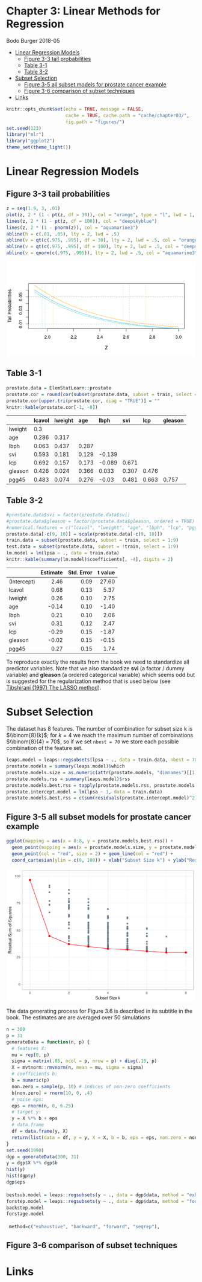 Chapter 3: Linear Methods for Regression
================
Bodo Burger
2018-05

-   [Linear Regression Models](#linear-regression-models)
    -   [Figure 3-3 tail probabilities](#figure-3-3-tail-probabilities)
    -   [Table 3-1](#table-3-1)
    -   [Table 3-2](#table-3-2)
-   [Subset Selection](#subset-selection)
    -   [Figure 3-5 all subset models for prostate cancer example](#figure-3-5-all-subset-models-for-prostate-cancer-example)
    -   [Figure 3-6 comparison of subset techniques](#figure-3-6-comparison-of-subset-techniques)
-   [Links](#links)

``` r
knitr::opts_chunk$set(echo = TRUE, message = FALSE,
                      cache = TRUE, cache.path = "cache/chapter03/",
                      fig.path = "figures/")
set.seed(123)
library("mlr")
library("ggplot2")
theme_set(theme_light())
```

Linear Regression Models
========================

Figure 3-3 tail probabilities
-----------------------------

``` r
z = seq(1.9, 3, .01)
plot(z, 2 * (1 - pt(z, df = 30)), col = "orange", type = "l", lwd = 1, xlab = "Z", ylab = "Tail Probabilities")
lines(z, 2 * (1 - pt(z, df = 100)), col = "deepskyblue")
lines(z, 2 * (1 - pnorm(z)), col = "aquamarine3")
abline(h = c(.01, .05), lty = 2, lwd = .5)
abline(v = qt(c(.975, .995), df = 30), lty = 2, lwd = .5, col = "orange")
abline(v = qt(c(.975, .995), df = 100), lty = 2, lwd = .5, col = "deepskyblue")
abline(v = qnorm(c(.975, .995)), lty = 2, lwd = .5, col = "aquamarine3")
```

![](figures/figure-03-03-tail-probabilities-1.png)

Table 3-1
---------

``` r
prostate.data = ElemStatLearn::prostate
prostate.cor = round(cor(subset(prostate.data, subset = train, select = 1:8)), digits = 3)
prostate.cor[upper.tri(prostate.cor, diag = "TRUE")] = ""
knitr::kable(prostate.cor[-1, -8])
```

|         | lcavol | lweight | age   | lbph   | svi   | lcp   | gleason |
|---------|:-------|:--------|:------|:-------|:------|:------|:--------|
| lweight | 0.3    |         |       |        |       |       |         |
| age     | 0.286  | 0.317   |       |        |       |       |         |
| lbph    | 0.063  | 0.437   | 0.287 |        |       |       |         |
| svi     | 0.593  | 0.181   | 0.129 | -0.139 |       |       |         |
| lcp     | 0.692  | 0.157   | 0.173 | -0.089 | 0.671 |       |         |
| gleason | 0.426  | 0.024   | 0.366 | 0.033  | 0.307 | 0.476 |         |
| pgg45   | 0.483  | 0.074   | 0.276 | -0.03  | 0.481 | 0.663 | 0.757   |

Table 3-2
---------

``` r
#prostate.data$svi = factor(prostate.data$svi) 
#prostate.data$gleason = factor(prostate.data$gleason, ordered = TRUE)
#numerical.features = c("lcavol", "lweight", "age", "lbph", "lcp", "pgg45")
prostate.data[-c(9, 10)] = scale(prostate.data[-c(9, 10)])
train.data = subset(prostate.data, subset = train, select = 1:9)
test.data = subset(prostate.data, subset = !train, select = 1:9)
lm.model = lm(lpsa ~ ., data = train.data)
knitr::kable(summary(lm.model)$coefficients[, -4], digits = 2)
```

|             |  Estimate|  Std. Error|  t value|
|-------------|---------:|-----------:|--------:|
| (Intercept) |      2.46|        0.09|    27.60|
| lcavol      |      0.68|        0.13|     5.37|
| lweight     |      0.26|        0.10|     2.75|
| age         |     -0.14|        0.10|    -1.40|
| lbph        |      0.21|        0.10|     2.06|
| svi         |      0.31|        0.12|     2.47|
| lcp         |     -0.29|        0.15|    -1.87|
| gleason     |     -0.02|        0.15|    -0.15|
| pgg45       |      0.27|        0.15|     1.74|

To reproduce exactly the results from the book we need to standardize all predictor variables. Note that we also standardize **svi** (a factor / dummy variable) and **gleason** (a ordered categorical variable) which seems odd but is suggested for the regularization method that is used below (see [Tibshirani (1997) The LASSO method](http://statweb.stanford.edu/~tibs/lasso/fulltext.pdf)).

Subset Selection
================

The dataset has 8 features. The number of combination for subset size k is $\\binom{8}{k}$; for *k* = 4 we reach the maximum number of combinations $\\binom{8}{4} = 70$, so if we set `nbest = 70` we store each possible combination of the feature set.

``` r
leaps.model = leaps::regsubsets(lpsa ~ ., data = train.data, nbest = 70, really.big = TRUE)
prostate.models = summary(leaps.model)$which
prostate.models.size = as.numeric(attr(prostate.models, "dimnames")[[1]])
prostate.models.rss = summary(leaps.model)$rss
prostate.models.best.rss = tapply(prostate.models.rss, prostate.models.size, min)
prostate.intercept.model = lm(lpsa ~ 1, data = train.data)
prostate.models.best.rss = c(sum(residuals(prostate.intercept.model)^2), prostate.models.best.rss)
```

Figure 3-5 all subset models for prostate cancer example
--------------------------------------------------------

``` r
ggplot(mapping = aes(x = 0:8, y = prostate.models.best.rss)) +
  geom_point(mapping = aes(x = prostate.models.size, y = prostate.models.rss), col = "slategray") + 
  geom_point(col = "red", size = 2) + geom_line(col = "red") +
  coord_cartesian(ylim = c(0, 100)) + xlab("Subset Size k") + ylab("Residual Sum-of-Squares")
```

![](figures/figure-03-05-subset-models-1.png)

The data generating process for Figure 3.6 is described in its subtitle in the book. The estimates are are averaged over 50 simulations

``` r
n = 300
p = 31
generateData = function(n, p) {
  # features X:
  mu = rep(0, p)
  sigma = matrix(.85, ncol = p, nrow = p) + diag(.15, p)
  X = mvtnorm::rmvnorm(n, mean = mu, sigma = sigma)
  # coefficients b:
  b = numeric(p)
  non.zero = sample(p, 10) # indices of non-zero coefficients
  b[non.zero] = rnorm(10, 0, .4)
  # noise eps:
  eps = rnorm(n, 0, 6.25)
  # target y:
  y = X %*% b + eps
  # data.frame
  df = data.frame(y, X)
  return(list(data = df, y = y, X = X, b = b, eps = eps, non.zero = non.zero))
}
set.seed(1990)
dgp = generateData(300, 31)
y = dgp$X %*% dgp$b
hist(y)
hist(dgp$y)
dgp$eps

bestsub.model = leaps::regsubsets(y ~ ., data = dgp$data, method = "exhaustive", nbest = 70, really.big = TRUE)
forstep.model = leaps::regsubsets(y ~ ., data = dgp$data, method = "forward")
backstep.model
forstage.model

 method=c("exhaustive", "backward", "forward", "seqrep"),
```

Figure 3-6 comparison of subset techniques
------------------------------------------

Links
=====
